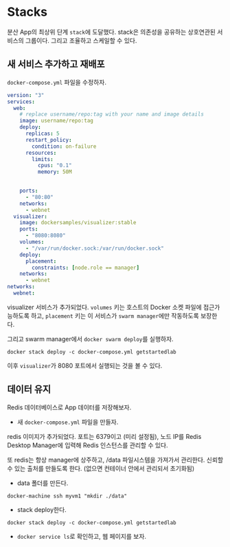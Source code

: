 # Stacks

분산 App의 최상위 단계 `stack`에 도달했다.
stack은 의존성을 공유하는 상호연관된 서비스의 그룹이다. 그리고 조율하고 스케일할 수 있다.

## 새 서비스 추가하고 재배포

`docker-compose.yml` 파일을 수정하자.

```yaml
version: "3"
services:
  web:
    # replace username/repo:tag with your name and image details
    image: username/repo:tag
    deploy:
      replicas: 5
      restart_policy:
        condition: on-failure
      resources:
        limits:
          cpus: "0.1"
          memory: 50M

          
    ports:
      - "80:80"
    networks:
      - webnet
  visualizer:
    image: dockersamples/visualizer:stable
    ports:
      - "8080:8080"
    volumes:
      - "/var/run/docker.sock:/var/run/docker.sock"
    deploy:
      placement:
        constraints: [node.role == manager]
    networks:
      - webnet
networks:
  webnet:
```

visualizer 서비스가 추가되었다. `volumes` 키는 호스트의 Docker 소켓 파일에 접근가능하도록 하고, `placement` 키는 이 서비스가 `swarm manager`에만 작동하도록 보장한다.

그리고 swarm manager에서 `docker swarm deploy`를 실행하자.

`docker stack deploy -c docker-compose.yml getstartedlab`

이후 `visualizer`가 8080 포트에서 실행되는 것을 볼 수 있다.

## 데이터 유지

Redis 데이터베이스로 App 데이터를 저장해보자.

* 새 `docker-compose.yml` 파일을 만들자.

redis 이미지가 추가되었다. 포트는 6379이고 (미리 설정됨), 노드 IP를 Redis Desktop Manager에 입력해 Redis 인스턴스를 관리할 수 있다.

또 redis는 항상 manager에 상주하고, /data 파일시스템을 가져가서 관리한다. 신뢰할 수 있는 출처를 만들도록 한다. (없으면 컨테이너 안에서 관리되서 초기화됨)

* data 폴더를 만든다.

`docker-machine ssh myvm1 "mkdir ./data"`

* stack deploy한다.

`docker stack deploy -c docker-compose.yml getstartedlab`

* `docker service ls`로 확인하고, 웹 페이지를 보자.
